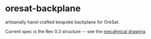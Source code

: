 # oresat-backplane
artisanally hand-crafted bespoke  backplane for OreSat.

Current spec is the Rev 0.3 structure -- see the [mecahnical drawing](https://github.com/oresat/oresat-structure/blob/master/Rev%20v0.3/Mechanical_Drawings/Comm_Board.PDF).
